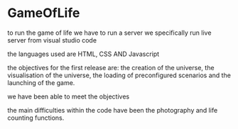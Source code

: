 # GameOfLife


to run the game of life we have to run a server we specifically run live server from visual studio code

the languages used are HTML, CSS AND Javascript

the objectives for the first release are: the creation of the universe, the visualisation of the universe, the loading of preconfigured scenarios and the launching of the game.


we have been able to meet the objectives

the main difficulties within the code have been the photography and life counting functions.




